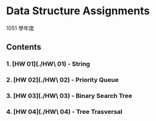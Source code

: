 # Data Structure Assignments
1051 學年度

## Contents
### 1. [HW 01](./HW\ 01) - String
### 2. [HW 02](./HW\ 02) - Priority Queue
### 3. [HW 03](./HW\ 03) - Binary Search Tree
### 4. [HW 04](./HW\ 04) - Tree Trasversal